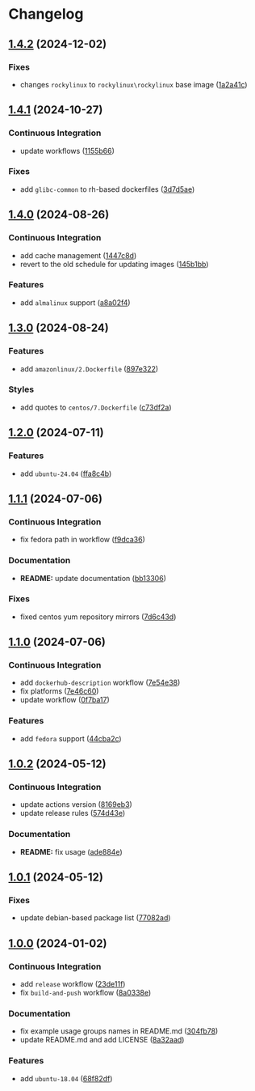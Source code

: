 # Changelog

## [1.4.2](https://github.com/antmelekhin/docker-systemd/compare/v1.4.1...v1.4.2) (2024-12-02)


### Fixes

* changes `rockylinux` to `rockylinux\rockylinux` base image ([1a2a41c](https://github.com/antmelekhin/docker-systemd/commit/1a2a41cc7be981eb74e14682f54005bbb1127ad6))

## [1.4.1](https://github.com/antmelekhin/docker-systemd/compare/v1.4.0...v1.4.1) (2024-10-27)


### Continuous Integration

* update workflows ([1155b66](https://github.com/antmelekhin/docker-systemd/commit/1155b66763b7605aca272bc3edd64c272be17f37))


### Fixes

* add `glibc-common` to rh-based dockerfiles ([3d7d5ae](https://github.com/antmelekhin/docker-systemd/commit/3d7d5ae601aa6575fa0b7828fe3e69746ba55aab))

## [1.4.0](https://github.com/antmelekhin/docker-systemd/compare/v1.3.0...v1.4.0) (2024-08-26)


### Continuous Integration

* add cache management ([1447c8d](https://github.com/antmelekhin/docker-systemd/commit/1447c8d5ef0467d15476f126f8c872769a053c92))
* revert to the old schedule for updating images ([145b1bb](https://github.com/antmelekhin/docker-systemd/commit/145b1bb467fef566af665093727ebbae02ed33cd))


### Features

* add `almalinux` support ([a8a02f4](https://github.com/antmelekhin/docker-systemd/commit/a8a02f4997a06397ae770bc62abf8774d309a44b))

## [1.3.0](https://github.com/antmelekhin/docker-systemd/compare/v1.2.0...v1.3.0) (2024-08-24)


### Features

* add `amazonlinux/2.Dockerfile` ([897e322](https://github.com/antmelekhin/docker-systemd/commit/897e3222746392f022055571a3de660dd8befffa))


### Styles

* add quotes to `centos/7.Dockerfile` ([c73df2a](https://github.com/antmelekhin/docker-systemd/commit/c73df2a147c338d28efd9c2905bdaa90eb24f803))

## [1.2.0](https://github.com/antmelekhin/docker-systemd/compare/v1.1.1...v1.2.0) (2024-07-11)


### Features

* add `ubuntu-24.04` ([ffa8c4b](https://github.com/antmelekhin/docker-systemd/commit/ffa8c4bca9d0c069f4d3d47ed406dd4fb319afc1))

## [1.1.1](https://github.com/antmelekhin/docker-systemd/compare/v1.1.0...v1.1.1) (2024-07-06)


### Continuous Integration

* fix fedora path in workflow ([f9dca36](https://github.com/antmelekhin/docker-systemd/commit/f9dca367f8a8322890c2e6cf29d66bc42fd188f9))


### Documentation

* **README:** update documentation ([bb13306](https://github.com/antmelekhin/docker-systemd/commit/bb133061c2d3d8ac636e8dece12b5a0bdf5e5736))


### Fixes

* fixed centos yum repository mirrors ([7d6c43d](https://github.com/antmelekhin/docker-systemd/commit/7d6c43d55674d52cfe514b3ca8c45a933c7c81d6))

## [1.1.0](https://github.com/antmelekhin/docker-systemd/compare/v1.0.2...v1.1.0) (2024-07-06)


### Continuous Integration

* add `dockerhub-description` workflow ([7e54e38](https://github.com/antmelekhin/docker-systemd/commit/7e54e389c5ecc1bff2dfed71d523b31f33e2428d))
* fix platforms ([7e46c60](https://github.com/antmelekhin/docker-systemd/commit/7e46c608540fa6e51d05ba7fd430f5915865edf5))
* update workflow ([0f7ba17](https://github.com/antmelekhin/docker-systemd/commit/0f7ba177f3b1f1d8fa381677e1f687168768046f))


### Features

* add `fedora` support ([44cba2c](https://github.com/antmelekhin/docker-systemd/commit/44cba2c875c2eda18b6914d6d6b0d4972630116e))

## [1.0.2](https://github.com/antmelekhin/docker-systemd/compare/v1.0.1...v1.0.2) (2024-05-12)


### Continuous Integration

* update actions version ([8169eb3](https://github.com/antmelekhin/docker-systemd/commit/8169eb30913f2c8fc5d97e1fe84f107b4e81c53c))
* update release rules ([574d43e](https://github.com/antmelekhin/docker-systemd/commit/574d43ef21b9009a6cba192aefe4be003da714f4))


### Documentation

* **README:** fix usage ([ade884e](https://github.com/antmelekhin/docker-systemd/commit/ade884edf181fef13f90c265e640fc0ab04f1c87))

## [1.0.1](https://github.com/antmelekhin/docker-systemd/compare/v1.0.0...v1.0.1) (2024-05-12)


### Fixes

* update debian-based package list ([77082ad](https://github.com/antmelekhin/docker-systemd/commit/77082ad1858806e495ad830df80e8c304bb4b1a7))

## [1.0.0](https://github.com/antmelekhin/docker-systemd/compare/...v1.0.0) (2024-01-02)


### Continuous Integration

* add `release` workflow ([23de11f](https://github.com/antmelekhin/docker-systemd/commit/23de11f2f0b787e9d6511408aaaed1b55e7954f9))
* fix `build-and-push` workflow ([8a0338e](https://github.com/antmelekhin/docker-systemd/commit/8a0338e9037782dfd58b09457b475380d436ef01))


### Documentation

* fix example usage groups names in README.md ([304fb78](https://github.com/antmelekhin/docker-systemd/commit/304fb786d543a33564106feaf6e2668b54c4729f))
* update README.md and add LICENSE ([8a32aad](https://github.com/antmelekhin/docker-systemd/commit/8a32aad4b1cd63a6b825584b399610083657bb89))


### Features

* add `ubuntu-18.04` ([68f82df](https://github.com/antmelekhin/docker-systemd/commit/68f82df92b8aad7e49179493901c1867c7239b4f))

